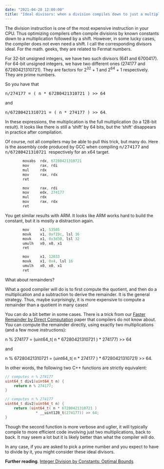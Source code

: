 ```yaml
---
date: "2021-04-28 12:00:00"
title: "Ideal divisors: when a division compiles down to just a multiplication"
---
```




The division instruction is one of the most expensive instruction in your CPU. Thus optimizing compilers often compile divisions by known constants down to a multiplication followed by a shift. However, in some lucky cases, the compiler does not even need a shift. I call the corresponding divisors ideal. For the math. geeks, they are related to Fermat numbers.

For 32-bit unsigned integers, we have two such divisors (641 and 6700417). For 64-bit unsigned integers, we have two different ones (274177 and 67280421310721). They are factors for 2<sup>32</sup> + 1 and 2<sup>64</sup> + 1 respectively. They are prime numbers.

So you have that

<tt>n/274177 = ( n * 67280421310721 ) &gt;&gt; 64</tt>

and

<tt>n/67280421310721 = ( n * 274177 ) &gt;&gt; 64</tt>.

In these expressions, the multiplication is the full multiplication (to a 128-bit result). It looks like there is still a &lsquo;shift&rsquo; by 64 bits, but the &lsquo;shift&rsquo; disappears in practice after compilation.

Of course, not all compilers may be able to pull this trick, but many do. Here is the assembly code produced by GCC when compiling <tt>n/274177</tt> and <tt>n/67280421310721 </tt> respectively for an x64 target.
```C
        movabs  rdx, 67280421310721
        mov     rax, rdi
        mul     rdx
        mov     rax, rdx
        ret
```

```C
        mov     rax, rdi
        mov     edx, 274177
        mul     rdx
        mov     rax, rdx
        ret
```


You get similar results with ARM. It looks like ARM works hard to build the constant, but it is mostly a distraction again.
```C
        mov     x1, 53505
        movk    x1, 0xf19c, lsl 16
        movk    x1, 0x3d30, lsl 32
        umulh   x0, x0, x1
        ret
```

```C
        mov     x1, 12033
        movk    x1, 0x4, lsl 16
        umulh   x0, x0, x1
        ret
```


What about remainders?

What a good compiler will do  is to first compute the quotient, and then do a multiplication and a subtraction to derive the remainder. It is the general strategy. Thus, maybe surprisingly, it is more expensive to compute a remainder than a quotient in many cases!

You can do a bit better in some cases. There is a trick from our [Faster Remainder by Direct Computation](https://arxiv.org/abs/1902.01961) paper that compilers do not know about. You can compute the remainder directly, using exactly two multiplications (and a few move instructions):

n % 274177 = (uint64_t( n * 67280421310721 ) * 274177) &gt;&gt; 64

and

n % 67280421310721 = (uint64_t( n * 274177 ) * 67280421310721) &gt;&gt; 64.

In other words, the following two C++ functions are strictly equivalent:
```C
// computes n % 274177
uint64_t div1(uint64_t n) {
    return n % 274177;
}

// computes n % 274177
uint64_t div2(uint64_t n) {
    return (uint64_t( n * 67280421310721 )
              * __uint128_t(274177)) >> 64;
}
```


Though the second function is more verbose and uglier, it will typically compile to more efficient code involving just two multiplications, back to back. It may seem a lot but it is likely better than what the compiler will do.

In any case, if you are asked to pick a prime number and you expect to have to divide by it, you might consider these ideal divisors.

__Further reading__. [Integer Division by Constants: Optimal Bounds](https://arxiv.org/abs/2012.12369)

